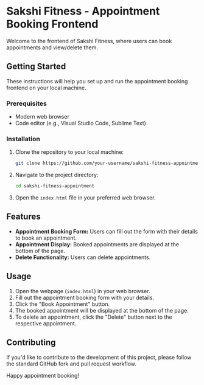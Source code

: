 # Sakshi Fitness - Appointment Booking Frontend

Welcome to the frontend of Sakshi Fitness, where users can book appointments and view/delete them.

## Getting Started

These instructions will help you set up and run the appointment booking frontend on your local machine.

### Prerequisites

- Modern web browser
- Code editor (e.g., Visual Studio Code, Sublime Text)

### Installation

1. Clone the repository to your local machine:

    ```bash
    git clone https://github.com/your-username/sakshi-fitness-appointment.git
    ```

2. Navigate to the project directory:

    ```bash
    cd sakshi-fitness-appointment
    ```

3. Open the `index.html` file in your preferred web browser.

## Features

- **Appointment Booking Form:** Users can fill out the form with their details to book an appointment.
- **Appointment Display:** Booked appointments are displayed at the bottom of the page.
- **Delete Functionality:** Users can delete appointments.

## Usage

1. Open the webpage (`index.html`) in your web browser.
2. Fill out the appointment booking form with your details.
3. Click the "Book Appointment" button.
4. The booked appointment will be displayed at the bottom of the page.
5. To delete an appointment, click the "Delete" button next to the respective appointment.

## Contributing

If you'd like to contribute to the development of this project, please follow the standard GitHub fork and pull request workflow.


Happy appointment booking!
